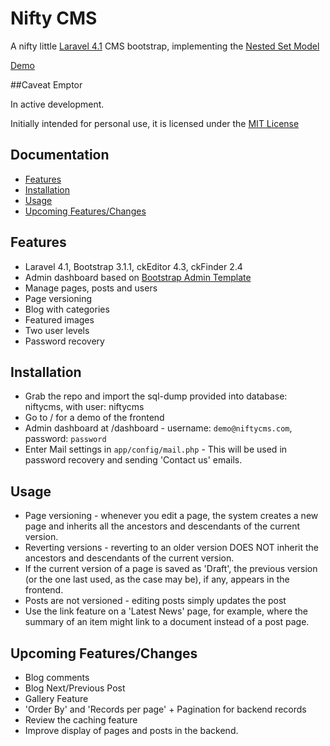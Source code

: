 # Nifty CMS

A nifty little [Laravel 4.1](http://laravel.com/) CMS bootstrap, implementing the [Nested Set Model](http://en.wikipedia.org/wiki/Nested_set_model)

[Demo](http://nifty.acw-server1.co.uk)


##Caveat Emptor

In active development. 

Initially intended for personal use, it is licensed under the [MIT License](http://opensource.org/licenses/MIT)


## Documentation

* [Features](#features)
* [Installation](#installation)
* [Usage](#usage)
* [Upcoming Features/Changes](#upcoming)


<a name="features"></a>
## Features

* Laravel 4.1, Bootstrap 3.1.1, ckEditor 4.3, ckFinder 2.4
* Admin dashboard based on [Bootstrap Admin Template](https://github.com/onokumus/Bootstrap-Admin-Template)
* Manage pages, posts and users
* Page versioning
* Blog with categories
* Featured images
* Two user levels
* Password recovery



<a name="installation"></a>
## Installation

* Grab the repo and import the sql-dump provided into database: niftycms, with user: niftycms
* Go to / for a demo of the frontend
* Admin dashboard at /dashboard - username: `demo@niftycms.com`, password: `password`
* Enter Mail settings in `app/config/mail.php` - This will be used in password recovery and sending 'Contact us' emails.


<a name="usage"></a>
## Usage

* Page versioning - whenever you edit a page, the system creates a new page and inherits all the ancestors and descendants of the current version.
* Reverting versions - reverting to an older version DOES NOT inherit the ancestors and descendants of the current version.
* If the current version of a page is saved as 'Draft', the previous version (or the one last used, as the case may be), if any, appears in the frontend.
* Posts are not versioned - editing posts simply updates the post
* Use the link feature on a 'Latest News' page, for example, where the summary of an item might link to a document instead of a post page.


<a name="upcoming"></a>
## Upcoming Features/Changes

* Blog comments
* Blog Next/Previous Post
* Gallery Feature 
* 'Order By' and 'Records per page' + Pagination for backend records
* Review the caching feature
* Improve display of pages and posts in the backend.